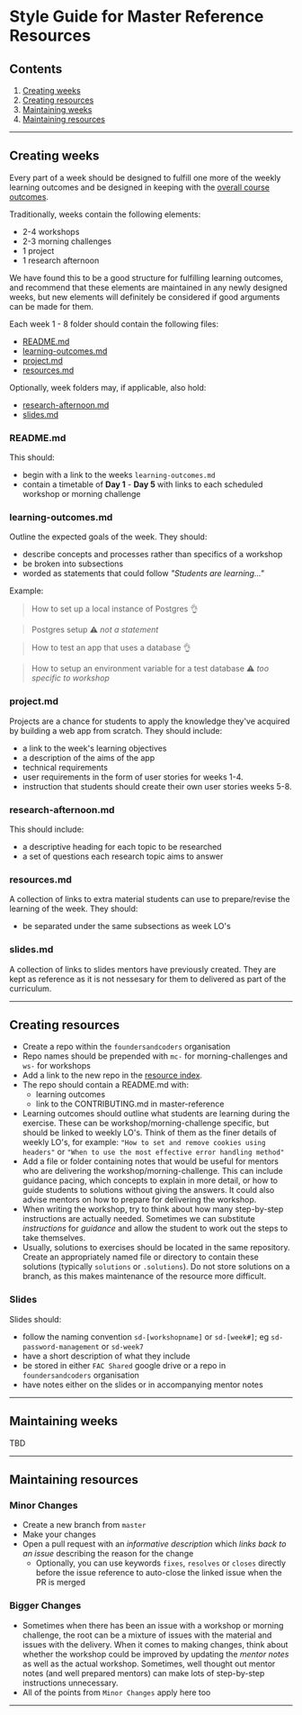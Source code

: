 # Style Guide for Master Reference Resources

## Contents
1. [Creating weeks](#creating-weeks)
1. [Creating resources](#creating-resources)
1. [Maintaining weeks](#maintaining-weeks)
1. [Maintaining resources](#maintaining-resources)

<hr>

## Creating weeks
Every part of a week should be designed to fulfill one more of the weekly learning outcomes and be designed in keeping with the [overall course outcomes](https://github.com/foundersandcoders/master-reference/issues/48).

Traditionally, weeks contain the following elements:
- 2-4 workshops
- 2-3 morning challenges
- 1 project
- 1 research afternoon

We have found this to be a good structure for fulfilling learning outcomes, and recommend that these elements are maintained in any newly designed weeks, but new elements will definitely be considered if good arguments can be made for them.

Each week 1 - 8 folder should contain the following files:
- [README.md](#readmemd)
- [learning-outcomes.md](#learning-outcomesmd)
- [project.md](#projectmd)
- [resources.md](#resourcesmd)

Optionally, week folders may, if applicable, also hold:
- [research-afternoon.md](#research-afternoonmd)
- [slides.md](#slidesmd)

### README.md
This should:
- begin with a link to the weeks `learning-outcomes.md`
- contain a timetable of **Day 1** - **Day 5** with links to each scheduled workshop or morning challenge

### learning-outcomes.md
Outline the expected goals of the week. They should:
- describe concepts and processes rather than specifics of a workshop
- be broken into subsections
- worded as statements that could follow _"Students are learning..."_

Example:
> How to set up a local instance of Postgres :ok_hand:

> Postgres setup :warning: _not a statement_

> How to test an app that uses a database :ok_hand:

> How to setup an environment variable for a test database :warning: _too specific to workshop_

### project.md
Projects are a chance for students to apply the knowledge they've acquired by building a web app from scratch. They should include:
- a link to the week's learning objectives
- a description of the aims of the app
- technical requirements
- user requirements in the form of user stories for weeks 1-4.
- instruction that students should create their own user stories weeks 5-8.

### research-afternoon.md
This should include:
- a descriptive heading for each topic to be researched
- a set of questions each research topic aims to answer

### resources.md
A collection of links to extra material students can use to prepare/revise the learning of the week. They should:
- be separated under the same subsections as week LO's

### slides.md
A collection of links to slides mentors have previously created. They are kept as reference as it is not nessesary for them to delivered as part of the curriculum.

<hr>

## Creating resources
* Create a repo within the `foundersandcoders` organisation
* Repo names should be prepended with `mc-` for morning-challenges and `ws-` for workshops
* Add a link to the new repo in the [resource index](https://github.com/foundersandcoders/master-reference/blob/master/curriculum-planning/resource-index.md).
* The repo should contain a README.md with:
  - learning outcomes
  - link to the CONTRIBUTING.md in master-reference
* Learning outcomes should outline what students are learning during the exercise. These can be workshop/morning-challenge specific, but should be linked to weekly LO's. Think of them as the finer details of weekly LO's, for example: `"How to set and remove cookies using headers"` or `"When to use the most effective error handling method"`
* Add a file or folder containing notes that would be useful for mentors who are delivering the workshop/morning-challenge. This can include guidance pacing, which concepts to explain in more detail, or how to guide students to solutions without giving the answers. It could also advise mentors on how to prepare for delivering the workshop.
* When writing the workshop, try to think about how many step-by-step instructions are actually needed. Sometimes we can substitute _instructions_ for _guidance_ and allow the student to work out the steps to take themselves.
* Usually, solutions to exercises should be located in the same repository. Create an appropriately named file or directory to contain these solutions (typically `solutions` or `.solutions`). Do not store solutions on a branch, as this makes maintenance of the resource more difficult.

### Slides
Slides should:
- follow the naming convention `sd-[workshopname]` or `sd-[week#]`; eg `sd-password-management` or `sd-week7`
- have a short description of what they include
- be stored in either `FAC Shared` google drive or a repo in `foundersandcoders` organisation
- have notes either on the slides or in accompanying mentor notes

<hr>

## Maintaining weeks
TBD

<hr>

## Maintaining resources

### Minor Changes
* Create a new branch from `master`
* Make your changes
* Open a pull request with an _informative description_ which _links back to an issue_ describing the reason for the change
  * Optionally, you can use keywords `fixes`, `resolves` or `closes` directly before the issue reference to auto-close the linked issue when the PR is merged

### Bigger Changes
* Sometimes when there has been an issue with a workshop or morning challenge, the root can be a mixture of issues with the material and issues with the delivery. When it comes to making changes, think about whether the workshop could be improved by updating the _mentor notes_ as well as the actual workshop. Sometimes, well thought out mentor notes (and well prepared mentors) can make lots of step-by-step instructions unnecessary.
* All of the points from `Minor Changes` apply here too

<hr>
